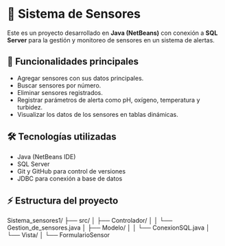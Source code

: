 # 🌱 Sistema de Sensores

Este es un proyecto desarrollado en **Java (NetBeans)** con conexión a **SQL Server** para la gestión y monitoreo de sensores en un sistema de alertas.

## 🚀 Funcionalidades principales

- Agregar sensores con sus datos principales.
- Buscar sensores por número.
- Eliminar sensores registrados.
- Registrar parámetros de alerta como pH, oxígeno, temperatura y turbidez.
- Visualizar los datos de los sensores en tablas dinámicas.

## 🛠 Tecnologías utilizadas

- Java (NetBeans IDE)
- SQL Server
- Git y GitHub para control de versiones
- JDBC para conexión a base de datos

## ⚡ Estructura del proyecto

Sistema_sensores1/
├── src/
│ ├── Controlador/
│ │ └── Gestion_de_sensores.java
│ ├── Modelo/
│ │ └── ConexionSQL.java
│ └── Vista/
│ └── FormularioSensor
